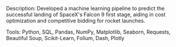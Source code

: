 Description: Developed a machine learning pipeline to predict the successful landing of SpaceX's Falcon 9 first stage, 
aiding in cost optimization and competitive bidding for rocket launches.

Tools: Python, SQL, Pandas, NumPy, Matplotlib, Seaborn, Requests, Beautiful Soup, Scikit-Learn, Folium, Dash, Plotly
